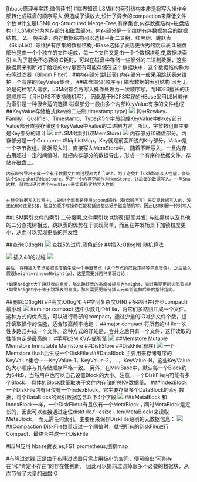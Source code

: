 [hbase原理与实践,微信读书]
#临界知识
LSM树的索引结构本质是将写入操作全部转化成磁盘的顺序写入,但造成了读放大,设计了异步的compaction来降低文件个数
#什么是LSM(Log-Structured Merge-Tree,有序集合,内存数据结构+磁盘结构)
1.LSM树分为内存部分和磁盘部分。内存部分是一个维护有序数据集合的数据结构。
2.一般来讲，内存数据结构可以选择平衡二叉树、红黑树、跳跃表（SkipList）等维护有序集的数据结构,HBase选择了表现更优秀的跳跃表
3.磁盘部分是由一个个独立的文件组成，每一个文件又是由一个个数据块组成,数据块索引
4.为了避免不必要的IO耗时，可以在磁盘中存储一些额外的二进制数据，这些数据用来判断对于给定的key是否有可能存储在这个数据块中，这个数据结构称为布隆过滤器（Bloom Filter）
##内存部分(跳跃表)
内存部分一般采用跳跃表来维护一个有序的KeyValue集合。
##磁盘部分(顺序写)
磁盘数据的索引结构
因为无论是何种写入请求，LSM树都会将写入操作处理为一次顺序写，而HDFS擅长的正是顺序写（且HDFS不支持随机写），
因此基于HDFS实现的HBase采用LSM树作为索引是一种很合适的选择
磁盘部分一般由多个内部KeyValue有序的文件组成
##KeyValue存储格式(key的二进制,timestamp,type)
[](https://weread.qq.com/web/reader/632326807192b335632d09ck65132ca01b6512bd43d90e3)
![](.z_01_hbase_01_数据结构_LSM_images/fdbaa3ae.png)
其中Rowkey、Family、Qualifier、Timestamp、Type这5个字段组成KeyValue中的key部分
Value部分直接存储这个KeyValue中Value的二进制内容。所以，字节数组串主要是Key部分的设计
![](.z_01_hbase_01_数据结构_LSM_images/a09dd48a.png)
##LSM树索引(双MemStore)
![](.z_01_hbase_01_数据结构_LSM_images/58b60dfb.png)
内存部分和磁盘部分。内存部分是一个ConcurrentSkipListMap，Key就是前面所说的Key部分，Value是一个字节数组。数据写入时，直接写入MemStore中。
随着不断写入，一旦内存占用超过一定的阈值时，就把内存部分的数据导出，形成一个有序的数据文件，存储在磁盘上。
```asp
内存部分导出形成一个有序数据文件的过程称为f lush。为了避免f lush影响写入性能，会先把当前写入的MemStore设为Snapshot，不再容许新的写入操作写入
这个Snapshot的MemStore。另开一个内存空间作为MemStore，让后面的数据写入。一旦Snapshot的MemStore写入完毕，对应内存空间就可以释放。
这样，就可以通过两个MemStore来实现稳定的写入性能


在整个数据写入过程中，LSM树全部都是使用append操作（磁盘顺序写）来实现数据写入的，没有使用任何seek+write（磁盘随机写）的方式来写入。
无论HDD还是SSD，磁盘的顺序写操作性能和延迟都远好于磁盘随机写。因此LSM树是一种对写入极为友好的索引结构，它能将磁盘的写入带宽利用到极致。
```
##LSM索引文件的索引
二分搜索,文件索引块
[](https://weread.qq.com/web/reader/632326807192b335632d09ckc51323901dc51ce410c121b)
#跳表(更高并发)
与红黑树以及其他的二分查找树相比，跳跃表的优势在于实现简单，而且在并发场景下加锁粒度更小，从而可以实现更高的并发性

##查询:O(logN)
![](.z_01_hbase_01_数据结构_LSM_images/9f05e5c1.png)
查找5的过程,蓝色部分
##插入:O(logN),随机算法

![](.z_01_hbase_01_数据结构_LSM_images/29958426.png)
插入48的过程
![](.z_01_hbase_01_数据结构_LSM_images/e371022e.png)
```asp
最后，将待插入节点按照高度值生成一个垂直节点（这个节点的层数正好等于高度值），之后插入到跳跃表的多条链表中去。
假设height=randomHeight(p)，这里需要分两种情况讨论：

•如果height大于跳跃表的高度，那么跳跃表的高度被提升为height，同时需要更新头部节点和尾部节点的指针指向。
•如果height小于等于跳跃表的高度，那么需要更新待插入元素前驱和后继的指针指向。
```
##删除:O(logN)
##高度:O(logN)
##空间复杂度O(N)
#多路归并(异步compact)
最小堆
![](.z_01_hbase_01_数据结构_LSM_images/670e9688.png)
##minor compact
选中少数几个hf ile，将它们多路归并成一个文件。这种方式的优点是，可以进行局部的compact，通过少量的IO减少文件个数，提升读取操作的性能，适合较高频率地跑；
##major compact
将所有的hf ile一次性多路归并成一个文件。这种方式的好处是，合并之后只有一个文件，这样读取的性能肯定是最高的；
#手写LSM KV存储引擎
[](https://weread.qq.com/web/reader/632326807192b335632d09ckc51323901dc51ce410c121b)
![](.z_01_hbase_01_数据结构_LSM_布隆过滤器_images/3bc862eb.png)
##Memstore
Mutable Memstore
Immutable Memstore
##DiskStore
##DiskFile(有序)
![](.z_01_hbase_01_数据结构_LSM_布隆过滤器_images/f1d6f780.png)
一个Memstore flush后生成一个DiskFile
###DataBlock
主要用来存储有序的KeyValue集合——KeyValue-1，KeyValue-2，…，KeyValue-N，这些KeyValue的大小顺序与其存储顺序严格一致。
另外，在MiniBase中，默认每一个Block约为64kB，当然用户也可以自己设置Block的大小。注意，一个DiskFile内可能有多个Block，
具体的Block数量取决于文件内存储的总KV数据量。
###IndexBlock
一个DiskFile内有且仅有一个IndexBlock。它主要存储多个DataBlock的索引数据，每个DataBlock的索引数据包含以下4个字段
![](.z_01_hbase_01_数据结构_LSM_布隆过滤器_images/b60baa7b.png)
###MetaBlock
和IndexBlock一样，一个DiskFile中有且仅有一个MetaBlock；同时MetaBlock是定长的，因此可以直接通过定位diskf ile.f ilesize - len(MetaBlock)来读取MetaBlock，
而无需任何索引。主要用来保存DiskFile级别的元数据信息：
![](.z_01_hbase_01_数据结构_LSM_布隆过滤器_images/8ed57ca0.png)
##Compaction
DiskFile数量超过一个阈值时，就把所有的DiskFile进行Compact，最终合并成一个DiskFile

#LSM应用
hbase跳表
es,FST
prometheus,倒排map


#布隆过滤器
正是由于布隆过滤器只需占用极小的空间，便可给出“可能存在”和“肯定不存在”的存在性判断，
因此可以提前过滤掉很多不必要的数据块，从而节省了大量的磁盘IO
[](https://weread.qq.com/web/reader/632326807192b335632d09ckc20321001cc20ad4d76f5ae)
